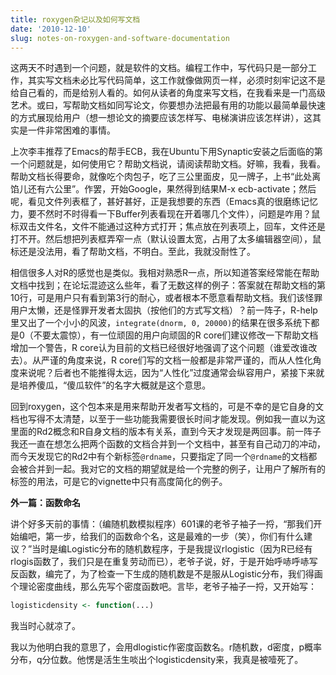```yaml
---
title: roxygen杂记以及如何写文档
date: '2010-12-10'
slug: notes-on-roxygen-and-software-documentation
---
```


这两天不时遇到一个问题，就是软件的文档。编程工作中，写代码只是一部分工作，其实写文档未必比写代码简单，这工作就像做网页一样，必须时刻牢记这不是给自己看的，而是给别人看的。如何从读者的角度来写文档，在我看来是一门高级艺术。或曰，写帮助文档如同写论文，你要想办法把最有用的功能以最简单最快速的方式展现给用户（想一想论文的摘要应该怎样写、电梯演讲应该怎样讲），这其实是一件非常困难的事情。

上次李丰推荐了Emacs的帮手ECB，我在Ubuntu下用Synaptic安装之后面临的第一个问题就是，如何使用它？帮助文档说，请阅读帮助文档。好嘛，我看，我看。帮助文档长得要命，就像吃个肉包子，吃了三公里面皮，见一牌子，上书“此处离馅儿还有六公里”。作罢，开始Google，果然得到结果M-x ecb-activate；然后呢，看见文件列表框了，甚好甚好，正是我想要的东西（Emacs真的很磨练记忆力，要不然时不时得看一下Buffer列表看现在开着哪几个文件），问题是咋用？鼠标双击文件名，文件不能通过这种方式打开；焦点放在列表项上，回车，文件还是打不开。然后想把列表框弄窄一点（默认设置太宽，占用了太多编辑器空间），鼠标还是没法用，看了帮助文档，不明白。至此，我就没耐性了。

相信很多人对R的感觉也是类似。我相对熟悉R一点，所以知道答案经常能在帮助文档中找到；在论坛混迹这么些年，看了无数这样的例子：答案就在帮助文档的第10行，可是用户只有看到第3行的耐心，或者根本不愿意看帮助文档。我们该怪罪用户太懒，还是怪罪开发者太固执（按他们的方式写文档）？前一阵子，R-help里又出了一个小小的风波，`integrate(dnorm, 0, 20000)`的结果在很多系统下都是0（不要太震惊），有一位顽固的用户向顽固的R core们建议修改一下帮助文档增加一个警告，R core认为目前的文档已经很好地强调了这个问题（谁爱改谁改去）。从严谨的角度来说，R core们写的文档一般都是非常严谨的，而从人性化角度来说呢？后者也不能推得太远，因为“人性化”过度通常会纵容用户，紧接下来就是培养傻瓜，“傻瓜软件”的名字大概就是这个意思。

回到roxygen，这个包本来是用来帮助开发者写文档的，可是不幸的是它自身的文档也写得不太清楚，以至于一些功能我需要很长时间才能发现。例如我一直以为这里面的Rd2概念和R自身文档的版本有关系，直到今天才发现是两回事。前一阵子我还一直在想怎么把两个函数的文档合并到一个文档中，甚至有自己动刀的冲动，而今天发现它的Rd2中有个新标签`@rdname`，只要指定了同一个`@rdname`的文档都会被合并到一起。我对它的文档的期望就是给一个完整的例子，让用户了解所有的标签的用法，可是它的vignette中只有高度简化的例子。


**外一篇：函数命名**


讲个好多天前的事情：（编随机数模拟程序）601课的老爷子袖子一捋，“那我们开始编吧，第一步，给我们的函数命个名，这是最难的一步（笑），你们有什么建议？”当时是编Logistic分布的随机数程序，于是我提议rlogistic（因为R已经有rlogis函数了，我们只是在重复劳动而已），老爷子说，好，于是开始呼哧呼哧写反函数，编完了，为了检查一下生成的随机数是不是服从Logistic分布，我们得画个理论密度曲线，那么先写个密度函数吧。言毕，老爷子袖子一捋，又开始写：

```r
logisticdensity <- function(...)
```

我当时心就凉了。

我以为他明白我的意思了，会用dlogistic作密度函数名。r随机数，d密度，p概率分布，q分位数。他愣是活生生啖出个logisticdensity来，我真是被噎死了。
